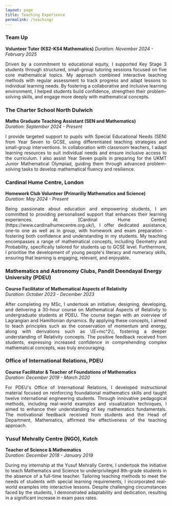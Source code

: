```yaml
---
layout: page
title: Teaching Experience
permalink: /teaching/
---
```


### Team Up
**Volunteer Tutor (KS2-KS4 Mathematics)**
*Duration: November 2024 - February 2025*
<div style="text-align: justify;">
Driven by a commitment to educational equity, I supported Key Stage 3 students through structured, small-group tutoring sessions focused on five core mathematical topics. My approach combined interactive teaching methods with regular assessment to track progress and adapt lessons to individual learning needs. By fostering a collaborative and inclusive learning environment, I helped students build confidence, strengthen their problem-solving skills, and engage more deeply with mathematical concepts.
</div>

### The Charter School North Dulwich
**Maths Graduate Teaching Assistant (SEN and Mathematics)**  
*Duration: September 2024 - Present*
<div style="text-align: justify;">
I provide targeted support to pupils with Special Educational Needs (SEN) from Year Seven to GCSE, using differentiated teaching strategies and small-group interventions. In collaboration with classroom teachers, I adapt learning resources to suit individual needs and ensure inclusive access to the curriculum. I also assist Year Seven pupils in preparing for the UKMT Junior Mathematical Olympiad, guiding them through advanced problem-solving tasks to develop mathematical fluency and resilience.
</div>

### Cardinal Hume Centre, London
**Homework Club Volunteer (Primariliy Mathematics and Science)**  
*Duration: May 2024 - Present*

<div style="text-align: justify;"> 
Being passionate about education and empowering students, I am committed to providing personalised support that enhances their learning experiences. At [Cardinal Hume Centre](https://www.cardinalhumecentre.org.uk/), I offer dedicated assistance, one-to one as well as in group, with homework and exam preparation - fostering both confidence and understanding in my students. My teaching encompasses a range of mathematical concepts, including Geometry and Probability, specifically tailored for students up to GCSE level. Furthermore, I prioritise the development of young people's literacy and numeracy skills, ensuring that learning is engaging, relevant, and enjoyable.
</div>

### Mathematics and Astronomy Clubs, Pandit Deendayal Energy University (PDEU)
**Course Facilitator of Mathematical Aspects of Relativity**  
*Duration: October 2023 - December 2023*

<div style="text-align: justify;"> 
After completing my MSc, I undertook an initiative; designing, developing, and delivering a 30-hour course on Mathematical Aspects of Relativity to undergraduate students at PDEU. The course began with an overview of Lagrangian and Hamiltonian dynamics. By applying these concepts, I aimed to teach principles such as the conservation of momentum and energy, along with derivations such as \(E=mc^2\), fostering a deeper understanding of Relativity concepts. The positive feedback received from students, expressing increased confidence in comprehending complex mathematical concepts, was truly encouraging.
</div>

### Office of International Relations, PDEU
**Course Facilitator & Teacher of Foundations of Mathematics**  
*Duration: December 2019 - March 2020*

<div style="text-align: justify;"> 
For PDEU's Office of International Relations, I developed instructional material focused on reinforcing foundational mathematics skills and taught twelve international engineering students. Through innovative pedagogical methods, including real-world examples and visualization techniques, I aimed to enhance their understanding of key mathematics fundamentals. The motivational feedback received from students and the Head of Department, Mathematics, affirmed the effectiveness of the teaching approach.
</div>

### Yusuf Mehrally Centre (NGO), Kutch
**Teacher of Science & Mathematics**  
*Duration: December 2018 - January 2019*

<div style="text-align: justify;"> 
During my internship at the Yusuf Mehrally Centre, I undertook the initiative to teach Mathematics and Science to underprivileged 8th-grade students in the absence of a full-time teacher. Tailoring teaching methods to meet the needs of students with special learning requirements, I incorporated real-world examples into interactive lessons. Despite challenging circumstances faced by the students, I demonstrated adaptability and dedication, resulting in a significant increase in exam pass rates.
</div>

